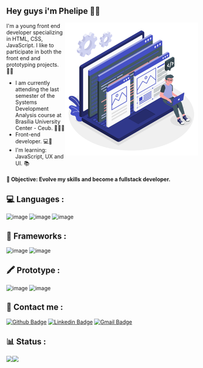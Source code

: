 ## Hey guys i'm Phelipe 👋:grinning:




<img src="https://github.com/PhNathan/PhNathan/blob/main/Developer%20activity-amico.png?raw=true" width="350" align="right">



  I'm a young front end developer specializing in HTML, CSS, JavaScript. I like to participate in both the front end and prototyping projects. 👨‍💻

 - I am currently attending the last semester of the Systems Development Analysis course at Brasília University Center - Ceub. 👨‍🎓🤓
 - Front-end developer. 💻🚀
 - I'm learning: JavaScript, UX and UI. 📚

 #### 🎯 Objective: Evolve my skills and become a fullstack developer.
 ##

 
## 💻 Languages :
![image](https://img.shields.io/badge/HTML5-491b9e?style=for-the-badge&logo=html5&logoColor=white)
![image](https://img.shields.io/badge/JavaScript-491b9e?style=for-the-badge&logo=javascript&logoColor=white)
![image](https://img.shields.io/badge/CSS-491b9e?&style=for-the-badge&logo=css3&logoColor=white)


## 🚀 Frameworks :
![image](https://img.shields.io/badge/jQuery-491b9e?style=for-the-badge&logo=jquery&logoColor=white)
![image](https://img.shields.io/badge/Bootstrap-491b9e?style=for-the-badge&logo=bootstrap&logoColor=white)

## 🖍 Prototype : 

![image](https://img.shields.io/badge/Figma-491b9e?style=for-the-badge&logo=figma&logoColor=white)
![image](https://img.shields.io/badge/Adobe%20XD-491b9e?style=for-the-badge&logo=Adobe%20XD&logoColor=white)


 ## 📲 Contact me : 
 
 [![Github Badge](https://img.shields.io/badge/-Github-491b9e?style=flat-square&logo=Github&logoColor=white&link=https://github.com/PhNathan)](https://github.com/PhNathan)
[![Linkedin Badge](https://img.shields.io/badge/-LinkedIn-491b9e?style=flat-square&logo=Linkedin&logoColor=white&link=https://www.linkedin.com/in/phelipe-nathan-768a14203/)](https://www.linkedin.com/in/phelipe-nathan-768a14203/)
[![Gmail Badge](https://img.shields.io/badge/-Gmail-491b9e?style=flat-square&logo=Gmail&logoColor=white&link=mailto:phelipenathandf8@gmail.com)](mailto:phelipenathandf8@gmail.com)

<!--
<a href="https://github.com/PhNathan/?tab=follow">
    <img src="https://img.shields.io/github/followers/PhNathan?label=Follow&style=social" />
  </a>
-->
## 📊 Status : 
<div align="center">
<img
  align="left"
  height="200"
  src="https://github-readme-stats.vercel.app/api/top-langs/?username=PhNathan&count_private=true&show_icons=true&custom_title=GitHub%20Status&hide=issues&title_color=6633cc&icon_color=f7df1e&bg_color=ffffff00&text_color=7159c1&hide_border=true"
/>
<img
  align="left"
  height="200"
  src="https://github-readme-stats.vercel.app/api?username=PhNathan&count_private=true&show_icons=true&custom_title=GitHub%20Status&hide=issues&title_color=6633cc&icon_color=f7df1e&bg_color=ffffff00&text_color=7159c1&hide_border=true"
/>
</p>



